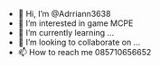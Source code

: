 - 👋 Hi, I’m @Adrriann3638
- 👀 I’m interested in game MCPE
- 🌱 I’m currently learning ...
- 💞️ I’m looking to collaborate on ...
- 📫 How to reach me 085710656652

<!---
Adrriann3638/Adrriann3638 is a ✨ special ✨ repository because its `README.md` (this file) appears on your GitHub profile.
You can click the Preview link to take a look at your changes.
--->
